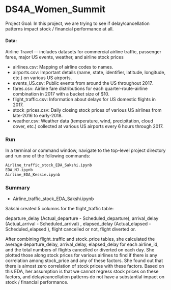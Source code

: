 # DS4A_Women_Summit

Project Goal:
In this project, we are trying to see if delay/cancellation patterns impact stock / financial performance at all. 

#### Data:
Airline Travel -- includes datasets for commercial airline traffic, passenger fares, major US events, weather, and airline stock prices
 
 * airlines.csv: Mapping of airline codes to names.
 * airports.csv: Important details (name, state, identifier, latitude, longitude, etc.) on various US airports.
 * events_US.csv: Public events from around the US throughout 2017.
 * fares.csv: Airline fare distributions for each quarter-route-airline combination in 2017 with a bucket size of $10.
 * flight_traffic.csv: Information about delays for US domestic flights in 2017.
 * stock_prices.csv: Daily closing stock prices of various US airlines from late-2016 to early-2018.
 * weather.csv: Weather data (temperature, wind, precipitation, cloud cover, etc.) collected at various US airports every 6 hours through 2017.


### Run

In a terminal or command window, navigate to the top-level project directory and run one of the following commands:


```bash
Airline_traffic_stock_EDA_Sakshi.ipynb
EDA_NJ.ipynb
Airline_EDA_Kessie.ipynb
```

### Summary

* Airline_traffic_stock_EDA_Sakshi.ipynb </br>

Sakshi created 5 columns for the flight_traffic table: 
<tr>departure_delay (Actual_departure - Scheduled_departure), 
arrival_delay (Actual_arrival - Scheduled_arrival) , 
elapsed_delay (Actual_elapsed - Scheduled_elapsed ), 
flight cancelled or not, 
flight diverted or.

After combining flight_traffic and stock_price tables, she calculated the average departure_delay, arrival_delay, elapsed_delay for each airline_id, and the total numbers of flights cancelled or diverted on each day. She plotted those along stock prices for various airlines to find if there is any correlation among stock_price and any of these factors.
She found out that there is almost zero correlation of stock prices with these factors.
Based on this EDA, her assumption is that we cannot regress stock prices on these factors, and
delay/cancellation patterns do not have a substantial impact on stock / financial performance. 


 
